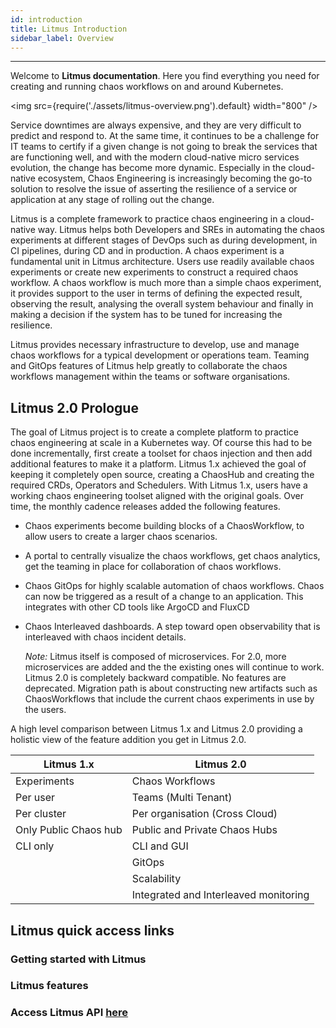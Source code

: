 ```yaml
---
id: introduction
title: Litmus Introduction
sidebar_label: Overview
---
```


---

Welcome to **Litmus documentation**. Here you find everything you need for creating and running chaos workflows on and around Kubernetes.

<img src={require('./assets/litmus-overview.png').default} width="800" />

Service downtimes are always expensive, and they are very difficult to predict and respond to. At the same time, it continues to be a challenge for IT teams to certify if a given change is not going to break the services that are functioning well, and with the modern cloud-native micro services evolution, the change has become more dynamic. Especially in the cloud-native ecosystem, Chaos Engineering is increasingly becoming the go-to solution to resolve the issue of asserting the resilience of a service or application at any stage of rolling out the change.

Litmus is a complete framework to practice chaos engineering in a cloud-native way. Litmus helps both Developers and SREs in automating the chaos experiments at different stages of DevOps such as during development, in CI pipelines, during CD and in production. A chaos experiment is a fundamental unit in Litmus architecture. Users use readily available chaos experiments or create new experiments to construct a required chaos workflow. A chaos workflow is much more than a simple chaos experiment, it provides support to the user in terms of defining the expected result, observing the result, analysing the overall system behaviour and finally in making a decision if the system has to be tuned for increasing the resilience.

Litmus provides necessary infrastructure to develop, use and manage chaos workflows for a typical development or operations team. Teaming and GitOps features of Litmus help greatly to collaborate the chaos workflows management within the teams or software organisations.

## Litmus 2.0 Prologue

The goal of Litmus project is to create a complete platform to practice chaos engineering at scale in a Kubernetes way. Of course this had to be done incrementally, first create a toolset for chaos injection and then add additional features to make it a platform. Litmus 1.x achieved the goal of keeping it completely open source, creating a ChaosHub and creating the required CRDs, Operators and Schedulers. With Litmus 1.x, users have a working chaos engineering toolset aligned with the original goals. Over time, the monthly cadence releases added the following features.

- Chaos experiments become building blocks of a ChaosWorkflow, to allow users to create a larger chaos scenarios.

- A portal to centrally visualize the chaos workflows, get chaos analytics, get the teaming in place for collaboration of chaos workflows.

- Chaos GitOps for highly scalable automation of chaos workflows. Chaos can now be triggered as a result of a change to an application. This integrates with other CD tools like ArgoCD and FluxCD

- Chaos Interleaved dashboards. A step toward open observability that is interleaved with chaos incident details.

  _Note:_ Litmus itself is composed of microservices. For 2.0, more microservices are added and the the existing ones will continue to work. Litmus 2.0 is completely backward compatible. No features are deprecated. Migration path is about constructing new artifacts such as ChaosWorkflows that include the current chaos experiments in use by the users.

A high level comparison between Litmus 1.x and Litmus 2.0 providing a holistic view of the feature addition you get in Litmus 2.0.

| Litmus 1.x            | Litmus 2.0                            |
| --------------------- | ------------------------------------- |
| Experiments           | Chaos Workflows                       |
| Per user              | Teams (Multi Tenant)                  |
| Per cluster           | Per organisation (Cross Cloud)        |
| Only Public Chaos hub | Public and Private Chaos Hubs         |
| CLI only              | CLI and GUI                           |
|                       | GitOps                                |
|                       | Scalability                           |
|                       | Integrated and Interleaved monitoring |

## Litmus quick access links

### Getting started with Litmus

### Litmus features

### Access Litmus API [here](https://litmuschaos.github.io/litmus/api.html)
